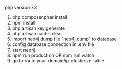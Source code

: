 php version 7.3

1. php composer.phar install
2. npm install
3. php artisan key:generate
4. php artisan cache:clear
5. import neo4j dump file "neo4j.dump" to database
6. config database connection in .env file
7. start neo4j 
8. npm run production OR npm run watch
9. go to route your-domain/ip-clusterize-table